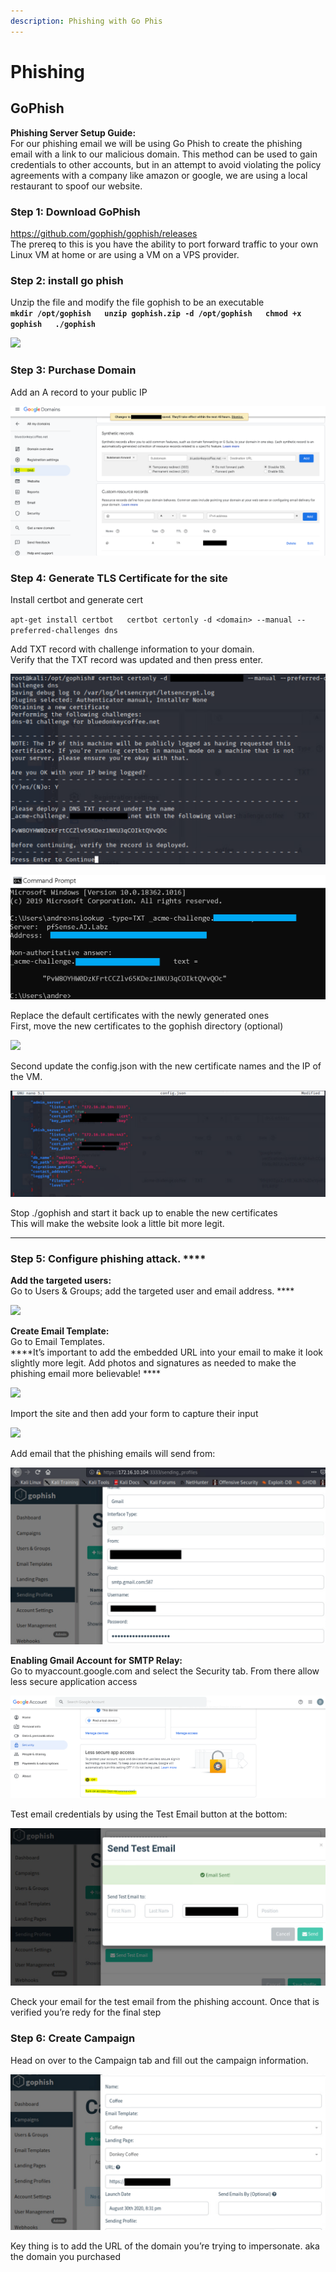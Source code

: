 ```yaml
---
description: Phishing with Go Phis
---
```


# Phishing

## GoPhish

**Phishing Server Setup Guide:**  
For our phishing email we will be using Go Phish to create the phishing email with a link to our malicious domain. This method can be used to gain credentials to other accounts, but in an attempt to avoid violating the policy agreements with a company like amazon or google, we are using a local restaurant to spoof our website.

### **Step 1:** Download GoPhish 

[https://github.com/gophish/gophish/releases  
](https://github.com/gophish/gophish/releases)The prereq to this is you have the ability to port forward traffic to your own Linux VM at home or are using a VM on a VPS provider.

### **Step 2: install go phish**

Unzip the file and modify the file gophish to be an executable  
**`mkdir /opt/gophish  
unzip gophish.zip -d /opt/gophish  
chmod +x gophish  
./gophish`**

![](https://lh6.googleusercontent.com/BVrveXdkwHvWEbcaKzE_Bex6IYZaCy0zKzTeLYVsIZ4FmoGf_XY8qdnT9IKfQKj5oHQS_a7GDSZOWtB29hF5mZSvR9rELGkV8bDVq0DvqMRYAcbjhtMjd-Cq3IHINnXrCrttDrb9)

### **Step 3: Purchase Domain**

Add an A record to your public IP 

![](../.gitbook/assets/image%20%28167%29.png)

### **Step 4: Generate TLS Certificate for the site**

Install certbot and generate cert

`apt-get install certbot  
certbot certonly -d <domain> --manual --preferred-challenges dns`

Add TXT record with challenge information to your domain.  
Verify that the TXT record was updated and then press enter.

![Certbot cert](../.gitbook/assets/image%20%28160%29.png)

![verify the TXT record](../.gitbook/assets/image%20%28161%29.png)

Replace the default certificates with the newly generated ones  
First, move the new certificates to the gophish directory \(optional\)

![](https://lh3.googleusercontent.com/oTSbRu7VUCiLdAdAbFdQVBzBlanOjzJ74iFurWx68nPdAlI4Gw1kEACAdM5lpYJdZ6YAYeXHaXXWmJfW4Dx9a8EdWzUZrZuuwe-mhTlnp2MBqWSiqM-Po3H9c_qjM7ilxH5wyHMl)

Second update the config.json with the new certificate names and the IP of the VM. 

![config.json](../.gitbook/assets/image%20%28165%29.png)

Stop ./gophish and start it back up to enable the new certificates  
This will make the website look a little bit more legit.   
****

### Step 5: Configure phishing attack. ****

**Add the targeted users:**  
Go to Users & Groups; add the targeted user and email address. ****

![](https://lh3.googleusercontent.com/bYulbqiVEdnFaxiv4IesPlyQCn5KeZ3Dr-O7qWjZ8bOq9Rq9Rrw1YssQg4eH4jDJSzu0kXNI4vJnnne7FMEPhvYsWL9I5b95ZAqwelMezJZIIB81w4RqPLZUlz0sKRcwm6_o9BZG)

**Create Email Template:**  
Go to Email Templates.  
****It’s important to add the embedded URL into your email to make it look slightly more legit. Add photos and signatures as needed to make the phishing email more believable!  ****

![](https://lh4.googleusercontent.com/cjCTwc7QuH___qnVg7LIF7d2kS0Yh7gxmIQCh071h1lwADqhXWBimaw-VvE7rXvO74mnAGUbKbm3uS9XiYUJKq1-euuyhkaI263vuFzzEB5G8L5hr4b-RVpsGZFCulRXDh8mn-xN)

Import the site and then add your form to capture their input

![](https://lh3.googleusercontent.com/hLneBzlCnSKGqFEg251nloK1VB-nvGdKDy00_a0f_ex33lFit02oVzTEdMSszuVl1PDhvM6V-6ko-IHUHyeX7YOIW361datoh31sC5qm_EgoQq3FoOYlr7bEys55-SRUZnel0ArS)

Add email that the phishing emails will send from:

![](../.gitbook/assets/image%20%28162%29.png)

**Enabling Gmail Account for SMTP Relay:**  
Go to myaccount.google.com and select the Security tab. From there allow less secure application access

![](../.gitbook/assets/image%20%28158%29.png)

Test email credentials by using the Test Email button at the bottom:

![](../.gitbook/assets/image%20%28159%29.png)

Check your email for the test email from the phishing account. Once that is verified you’re redy for the final step

### **Step 6: Create Campaign**

Head on over to the Campaign tab and fill out the campaign information.

![](../.gitbook/assets/image%20%28163%29.png)

Key thing is to add the URL of the domain you’re trying to impersonate. aka the domain you purchased  




